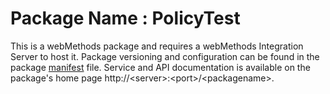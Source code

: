 # Package Name : PolicyTest
This is a webMethods package and requires a webMethods Integration Server to host it. Package versioning and configuration can be found in the package [manifest](./PolicyTest/manifest.v3) file. Service and API documentation is available on the package's home page http://&lt;server&gt;:&lt;port&gt;/&lt;packagename>.